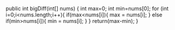 public int bigDiff(int[] nums) {
  int max=0;
  int min=nums[0];
  for (int i=0;i<nums.length;i++){
    if(max<nums[i]){
      max = nums[i];
    } else if(min>nums[i]){
      min = nums[i];
    }
  }
  return(max-min);
}
